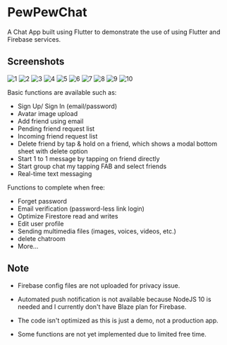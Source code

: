 # PewPewChat

A Chat App built using Flutter to demonstrate the use of using Flutter and Firebase services.

## Screenshots
![1](https://raw.githubusercontent.com/DogeeeXD/PewPewChat/main/screenshots/1.PNG)
![2](https://raw.githubusercontent.com/DogeeeXD/PewPewChat/main/screenshots/2.PNG)
![3](https://raw.githubusercontent.com/DogeeeXD/PewPewChat/main/screenshots/3.PNG)
![4](https://raw.githubusercontent.com/DogeeeXD/PewPewChat/main/screenshots/4.PNG)
![5](https://raw.githubusercontent.com/DogeeeXD/PewPewChat/main/screenshots/5.PNG)
![6](https://raw.githubusercontent.com/DogeeeXD/PewPewChat/main/screenshots/6.PNG)
![7](https://raw.githubusercontent.com/DogeeeXD/PewPewChat/main/screenshots/7.PNG)
![8](https://raw.githubusercontent.com/DogeeeXD/PewPewChat/main/screenshots/8.PNG)
![9](https://raw.githubusercontent.com/DogeeeXD/PewPewChat/main/screenshots/9.PNG)
![10](https://raw.githubusercontent.com/DogeeeXD/PewPewChat/main/screenshots/10.PNG)

Basic functions are available such as:
- Sign Up/ Sign In (email/password)
- Avatar image upload
- Add friend using email
- Pending friend request list
- Incoming friend request list
- Delete friend by tap & hold on a friend, which shows a modal bottom sheet with delete option
- Start 1 to 1 message by tapping on friend directly
- Start group chat my tapping FAB and select friends
- Real-time text messaging

Functions to complete when free:
- Forget password
- Email verification (password-less link login)
- Optimize Firestore read and writes
- Edit user profile
- Sending multimedia files (images, voices, videos, etc.)
- delete chatroom
- More...


## Note

 - Firebase config files are not uploaded for privacy issue.
 
 - Automated push notification is not available because NodeJS 10 is needed and I currently don't have Blaze plan for Firebase. 

 - The code isn't optimized as this is just a demo, not a production app.
 
 - Some functions are not yet implemented due to limited free time.
